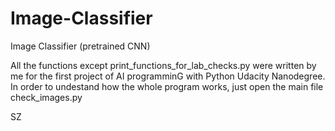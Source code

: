 # Image-Classifier
Image Classifier (pretrained CNN)

All the functions except print_functions_for_lab_checks.py were written by me
for the first project of AI programminG with Python Udacity Nanodegree.
In order to undestand how the whole program works, just open the main file 
check_images.py

SZ
